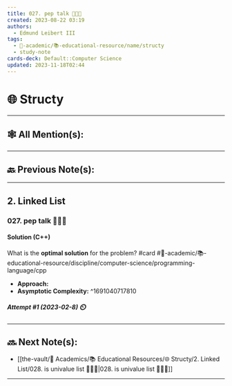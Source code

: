 ```yaml
---
title: 027. pep talk 👨🏻‍🏫
created: 2023-08-22 03:19
authors:
  - Edmund Leibert III
tags:
  - 🔴-academic/📚-educational-resource/name/structy
  - study-note
cards-deck: Default::Computer Science
updated: 2023-11-18T02:44
---
```


# 🌐 Structy

---

## 🕸️ All Mention(s): 

---

## 🔙 Previous Note(s):

---

## 2. Linked List

### **027. pep talk 👨🏻‍🏫**

#### Solution (C++)

What is the **optimal solution** for the problem? 
#card #🔴-academic/📚-educational-resource/discipline/computer-science/programming-language/cpp
- **Approach:**
- **Asymptotic Complexity:**
^1691040717810

##### **Attempt #1 (2023-02-8) ⏲️**



---

## 🔜 Next Note(s):
- [[the-vault/🔴 Academics/📚 Educational Resources/🌐 Structy/2. Linked List/028. is univalue list 👨🏽‍💻|028. is univalue list 👨🏽‍💻]]

---



